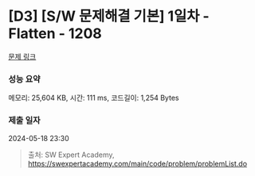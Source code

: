# [D3] [S/W 문제해결 기본] 1일차 - Flatten - 1208 

[문제 링크](https://swexpertacademy.com/main/code/problem/problemDetail.do?contestProbId=AV139KOaABgCFAYh) 

### 성능 요약

메모리: 25,604 KB, 시간: 111 ms, 코드길이: 1,254 Bytes

### 제출 일자

2024-05-18 23:30



> 출처: SW Expert Academy, https://swexpertacademy.com/main/code/problem/problemList.do